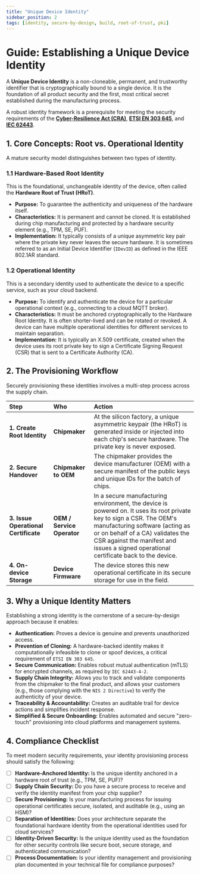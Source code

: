 ```yaml
---
title: "Unique Device Identity"
sidebar_position: 2
tags: [identity, secure-by-design, build, root-of-trust, pki]
---
```


# Guide: Establishing a Unique Device Identity

A **Unique Device Identity** is a non-cloneable, permanent, and trustworthy identifier that is cryptographically bound to a single device. It is the foundation of all product security and the first, most critical secret established during the manufacturing process.

A robust identity framework is a prerequisite for meeting the security requirements of the **[Cyber-Resilience Act (CRA)](./../../standards/eu/cra-overview.md)**, **[ETSI EN 303 645](./../../standards/global/en303645-overview.md)**, and **[IEC 62443](./../../standards/global/iec62443-overview.md)**.

## 1. Core Concepts: Root vs. Operational Identity

A mature security model distinguishes between two types of identity.

### 1.1 Hardware-Based Root Identity
This is the foundational, unchangeable identity of the device, often called the **Hardware Root of Trust (HRoT)**.
-   **Purpose:** To guarantee the authenticity and uniqueness of the hardware itself.
-   **Characteristics:** It is permanent and cannot be cloned. It is established during chip manufacturing and protected by a hardware security element (e.g., TPM, SE, PUF).
-   **Implementation:** It typically consists of a unique asymmetric key pair where the private key never leaves the secure hardware. It is sometimes referred to as an Initial Device Identifier (`IDevID`) as defined in the IEEE 802.1AR standard.

### 1.2 Operational Identity
This is a secondary identity used to authenticate the device to a specific service, such as your cloud backend.
-   **Purpose:** To identify and authenticate the device for a particular operational context (e.g., connecting to a cloud MQTT broker).
-   **Characteristics:** It must be anchored cryptographically to the Hardware Root Identity. It is often shorter-lived and can be rotated or revoked. A device can have multiple operational identities for different services to maintain separation.
-   **Implementation:** It is typically an X.509 certificate, created when the device uses its root private key to sign a Certificate Signing Request (CSR) that is sent to a Certificate Authority (CA).

## 2. The Provisioning Workflow

Securely provisioning these identities involves a multi-step process across the supply chain.

| Step | Who | Action |
| :--- | :--- | :--- |
| **1. Create Root Identity** | **Chipmaker** | At the silicon factory, a unique asymmetric keypair (the HRoT) is generated inside or injected into each chip's secure hardware. The private key is never exposed. |
| **2. Secure Handover** | **Chipmaker to OEM** | The chipmaker provides the device manufacturer (OEM) with a secure manifest of the public keys and unique IDs for the batch of chips. |
| **3. Issue Operational Certificate** | **OEM / Service Operator** | In a secure manufacturing environment, the device is powered on. It uses its root private key to sign a CSR. The OEM's manufacturing software (acting as or on behalf of a CA) validates the CSR against the manifest and issues a signed operational certificate back to the device. |
| **4. On-device Storage** | **Device Firmware** | The device stores this new operational certificate in its secure storage for use in the field. |

## 3. Why a Unique Identity Matters

Establishing a strong identity is the cornerstone of a secure-by-design approach because it enables:
-   **Authentication:** Proves a device is genuine and prevents unauthorized access.
-   **Prevention of Cloning:** A hardware-backed identity makes it computationally infeasible to clone or spoof devices, a critical requirement of `ETSI EN 303 645`.
-   **Secure Communication:** Enables robust mutual authentication (mTLS) for encrypted channels, as required by `IEC 62443-4-2`.
-   **Supply Chain Integrity:** Allows you to track and validate components from the chipmaker to the final product, and allows your customers (e.g., those complying with the `NIS 2 Directive`) to verify the authenticity of your device.
-   **Traceability & Accountability:** Creates an auditable trail for device actions and simplifies incident response.
-   **Simplified & Secure Onboarding:** Enables automated and secure "zero-touch" provisioning into cloud platforms and management systems.

## 4. Compliance Checklist

To meet modern security requirements, your identity provisioning process should satisfy the following:

- [ ] **Hardware-Anchored Identity:** Is the unique identity anchored in a hardware root of trust (e.g., TPM, SE, PUF)?
- [ ] **Supply Chain Security:** Do you have a secure process to receive and verify the identity manifest from your chip supplier?
- [ ] **Secure Provisioning:** Is your manufacturing process for issuing operational certificates secure, isolated, and auditable (e.g., using an HSM)?
- [ ] **Separation of Identities:** Does your architecture separate the foundational hardware identity from the operational identities used for cloud services?
- [ ] **Identity-Driven Security:** Is the unique identity used as the foundation for other security controls like secure boot, secure storage, and authenticated communication?
- [ ] **Process Documentation:** Is your identity management and provisioning plan documented in your technical file for compliance purposes?

<!-- Citations -->
[cra_annexI]: https://eur-lex.europa.eu/legal-content/EN/TXT/?uri=CELEX:02024R2847-20241120#anx_I "CRA Annex I – Essential cybersecurity requirements" 